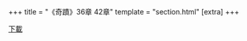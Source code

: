 +++
title = "《奇蹟》36章 42章"
template = "section.html"
[extra]
+++

<a href="https://totality-of-life.github.io/public/miracles-chap36and42.pdf" download>下載</a>
